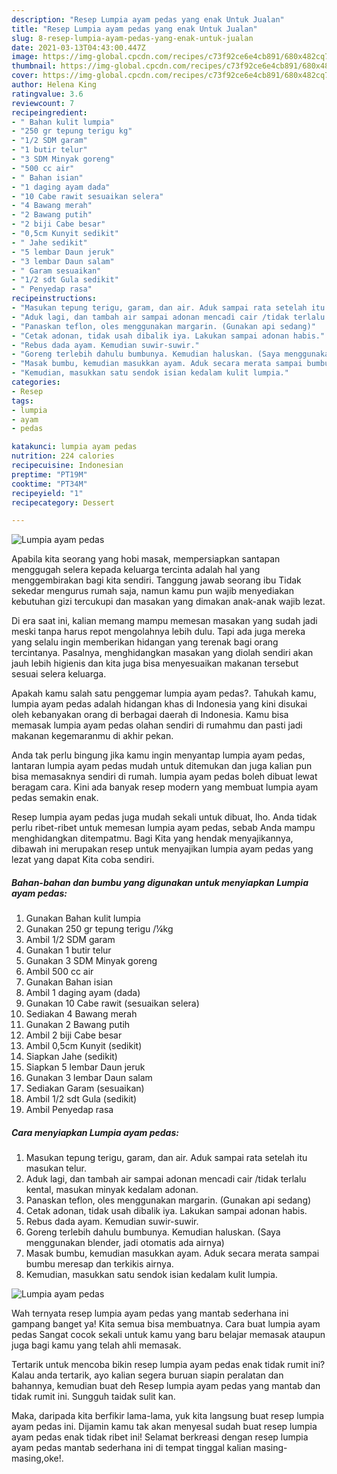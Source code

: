 ```yaml
---
description: "Resep Lumpia ayam pedas yang enak Untuk Jualan"
title: "Resep Lumpia ayam pedas yang enak Untuk Jualan"
slug: 8-resep-lumpia-ayam-pedas-yang-enak-untuk-jualan
date: 2021-03-13T04:43:00.447Z
image: https://img-global.cpcdn.com/recipes/c73f92ce6e4cb891/680x482cq70/lumpia-ayam-pedas-foto-resep-utama.jpg
thumbnail: https://img-global.cpcdn.com/recipes/c73f92ce6e4cb891/680x482cq70/lumpia-ayam-pedas-foto-resep-utama.jpg
cover: https://img-global.cpcdn.com/recipes/c73f92ce6e4cb891/680x482cq70/lumpia-ayam-pedas-foto-resep-utama.jpg
author: Helena King
ratingvalue: 3.6
reviewcount: 7
recipeingredient:
- " Bahan kulit lumpia"
- "250 gr tepung terigu kg"
- "1/2 SDM garam"
- "1 butir telur"
- "3 SDM Minyak goreng"
- "500 cc air"
- " Bahan isian"
- "1 daging ayam dada"
- "10 Cabe rawit sesuaikan selera"
- "4 Bawang merah"
- "2 Bawang putih"
- "2 biji Cabe besar"
- "0,5cm Kunyit sedikit"
- " Jahe sedikit"
- "5 lembar Daun jeruk"
- "3 lembar Daun salam"
- " Garam sesuaikan"
- "1/2 sdt Gula sedikit"
- " Penyedap rasa"
recipeinstructions:
- "Masukan tepung terigu, garam, dan air. Aduk sampai rata setelah itu masukan telur."
- "Aduk lagi, dan tambah air sampai adonan mencadi cair /tidak terlalu kental, masukan minyak kedalam adonan."
- "Panaskan teflon, oles menggunakan margarin. (Gunakan api sedang)"
- "Cetak adonan, tidak usah dibalik iya. Lakukan sampai adonan habis."
- "Rebus dada ayam. Kemudian suwir-suwir."
- "Goreng terlebih dahulu bumbunya. Kemudian haluskan. (Saya menggunakan blender, jadi otomatis ada airnya)"
- "Masak bumbu, kemudian masukkan ayam. Aduk secara merata sampai bumbu meresap dan terkikis airnya."
- "Kemudian, masukkan satu sendok isian kedalam kulit lumpia."
categories:
- Resep
tags:
- lumpia
- ayam
- pedas

katakunci: lumpia ayam pedas 
nutrition: 224 calories
recipecuisine: Indonesian
preptime: "PT19M"
cooktime: "PT34M"
recipeyield: "1"
recipecategory: Dessert

---
```



![Lumpia ayam pedas](https://img-global.cpcdn.com/recipes/c73f92ce6e4cb891/680x482cq70/lumpia-ayam-pedas-foto-resep-utama.jpg)

Apabila kita seorang yang hobi masak, mempersiapkan santapan menggugah selera kepada keluarga tercinta adalah hal yang menggembirakan bagi kita sendiri. Tanggung jawab seorang ibu Tidak sekedar mengurus rumah saja, namun kamu pun wajib menyediakan kebutuhan gizi tercukupi dan masakan yang dimakan anak-anak wajib lezat.

Di era  saat ini, kalian memang mampu memesan masakan yang sudah jadi meski tanpa harus repot mengolahnya lebih dulu. Tapi ada juga mereka yang selalu ingin memberikan hidangan yang terenak bagi orang tercintanya. Pasalnya, menghidangkan masakan yang diolah sendiri akan jauh lebih higienis dan kita juga bisa menyesuaikan makanan tersebut sesuai selera keluarga. 



Apakah kamu salah satu penggemar lumpia ayam pedas?. Tahukah kamu, lumpia ayam pedas adalah hidangan khas di Indonesia yang kini disukai oleh kebanyakan orang di berbagai daerah di Indonesia. Kamu bisa memasak lumpia ayam pedas olahan sendiri di rumahmu dan pasti jadi makanan kegemaranmu di akhir pekan.

Anda tak perlu bingung jika kamu ingin menyantap lumpia ayam pedas, lantaran lumpia ayam pedas mudah untuk ditemukan dan juga kalian pun bisa memasaknya sendiri di rumah. lumpia ayam pedas boleh dibuat lewat beragam cara. Kini ada banyak resep modern yang membuat lumpia ayam pedas semakin enak.

Resep lumpia ayam pedas juga mudah sekali untuk dibuat, lho. Anda tidak perlu ribet-ribet untuk memesan lumpia ayam pedas, sebab Anda mampu menghidangkan ditempatmu. Bagi Kita yang hendak menyajikannya, dibawah ini merupakan resep untuk menyajikan lumpia ayam pedas yang lezat yang dapat Kita coba sendiri.

<!--inarticleads1-->

##### Bahan-bahan dan bumbu yang digunakan untuk menyiapkan Lumpia ayam pedas:

1. Gunakan  Bahan kulit lumpia
1. Gunakan 250 gr tepung terigu /¼kg
1. Ambil 1/2 SDM garam
1. Gunakan 1 butir telur
1. Gunakan 3 SDM Minyak goreng
1. Ambil 500 cc air
1. Gunakan  Bahan isian
1. Ambil 1 daging ayam (dada)
1. Gunakan 10 Cabe rawit (sesuaikan selera)
1. Sediakan 4 Bawang merah
1. Gunakan 2 Bawang putih
1. Ambil 2 biji Cabe besar
1. Ambil 0,5cm Kunyit (sedikit)
1. Siapkan  Jahe (sedikit)
1. Siapkan 5 lembar Daun jeruk
1. Gunakan 3 lembar Daun salam
1. Sediakan  Garam (sesuaikan)
1. Ambil 1/2 sdt Gula (sedikit)
1. Ambil  Penyedap rasa




<!--inarticleads2-->

##### Cara menyiapkan Lumpia ayam pedas:

1. Masukan tepung terigu, garam, dan air. Aduk sampai rata setelah itu masukan telur.
1. Aduk lagi, dan tambah air sampai adonan mencadi cair /tidak terlalu kental, masukan minyak kedalam adonan.
1. Panaskan teflon, oles menggunakan margarin. (Gunakan api sedang)
1. Cetak adonan, tidak usah dibalik iya. Lakukan sampai adonan habis.
1. Rebus dada ayam. Kemudian suwir-suwir.
1. Goreng terlebih dahulu bumbunya. Kemudian haluskan. (Saya menggunakan blender, jadi otomatis ada airnya)
1. Masak bumbu, kemudian masukkan ayam. Aduk secara merata sampai bumbu meresap dan terkikis airnya.
1. Kemudian, masukkan satu sendok isian kedalam kulit lumpia.
<img src="//assets-global.cpcdn.com/assets/icons/button_play-2c75c40dde080a61004c1f40b05d8f140eaff45d7e9e6481dc71c63d2e7c4909.png" alt="Lumpia ayam pedas">



Wah ternyata resep lumpia ayam pedas yang mantab sederhana ini gampang banget ya! Kita semua bisa membuatnya. Cara buat lumpia ayam pedas Sangat cocok sekali untuk kamu yang baru belajar memasak ataupun juga bagi kamu yang telah ahli memasak.

Tertarik untuk mencoba bikin resep lumpia ayam pedas enak tidak rumit ini? Kalau anda tertarik, ayo kalian segera buruan siapin peralatan dan bahannya, kemudian buat deh Resep lumpia ayam pedas yang mantab dan tidak rumit ini. Sungguh taidak sulit kan. 

Maka, daripada kita berfikir lama-lama, yuk kita langsung buat resep lumpia ayam pedas ini. Dijamin kamu tak akan menyesal sudah buat resep lumpia ayam pedas enak tidak ribet ini! Selamat berkreasi dengan resep lumpia ayam pedas mantab sederhana ini di tempat tinggal kalian masing-masing,oke!.


